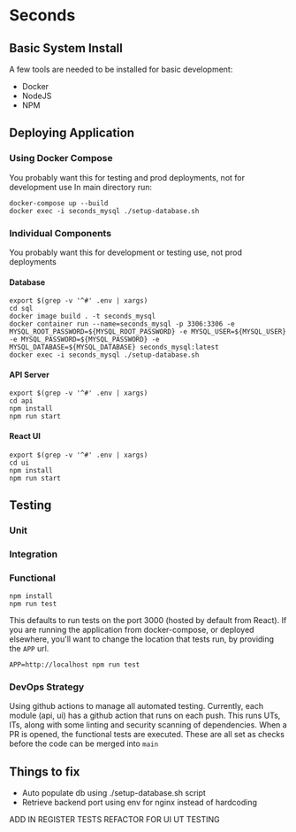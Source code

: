 # Seconds

## Basic System Install
A few tools are needed to be installed for basic development:
* Docker
* NodeJS
* NPM

## Deploying Application
### Using Docker Compose
You probably want this for testing and prod deployments, not for development use
In main directory run:
```shell
docker-compose up --build
docker exec -i seconds_mysql ./setup-database.sh
```
### Individual Components
You probably want this for development or testing use, not prod deployments 
#### Database
```shell
export $(grep -v '^#' .env | xargs)
cd sql
docker image build . -t seconds_mysql
docker container run --name=seconds_mysql -p 3306:3306 -e MYSQL_ROOT_PASSWORD=${MYSQL_ROOT_PASSWORD} -e MYSQL_USER=${MYSQL_USER} -e MYSQL_PASSWORD=${MYSQL_PASSWORD} -e MYSQL_DATABASE=${MYSQL_DATABASE} seconds_mysql:latest
docker exec -i seconds_mysql ./setup-database.sh
```

#### API Server
```shell
export $(grep -v '^#' .env | xargs)
cd api
npm install
npm run start
```

#### React UI
```shell
export $(grep -v '^#' .env | xargs)
cd ui
npm install
npm run start
```

## Testing

### Unit

### Integration

### Functional
```shell
npm install
npm run test
```
This defaults to run tests on the port 3000 (hosted by default from React).
If you are running the application from docker-compose, or deployed elsewhere, you'll
want to change the location that tests run, by providing the `APP` url.
```shell
APP=http://localhost npm run test
```

### DevOps Strategy
Using github actions to manage all automated testing. Currently, each module (api, ui) has
a github action that runs on each push. This runs UTs, ITs, along with some linting and 
security scanning of dependencies.
When a PR is opened, the functional tests are executed.
These are all set as checks before the code can be merged into `main`

## Things to fix
- Auto populate db using ./setup-database.sh script
- Retrieve backend port using env for nginx instead of hardcoding

ADD IN REGISTER TESTS
REFACTOR FOR UI UT TESTING